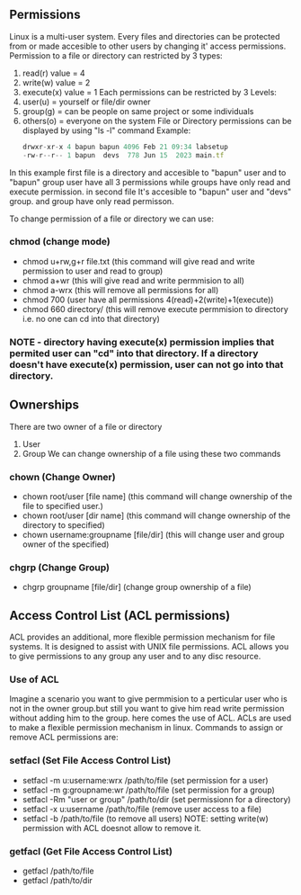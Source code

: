 ## Permissions
Linux is a multi-user system. Every files and directories can be protected from or made accesible to other users by changing it' access permissions. 
Permission to a file or directory can restricted by 3 types:
1. read(r) value = 4
2. write(w) value = 2
3. execute(x) value = 1
Each permissions can be restricted by 3 Levels:
1. user(u) = yourself or file/dir owner
2. group(g) = can be people on same project or some individuals
3. others(o) = everyone on the system
File or Directory permissions can be displayed by using "ls -l" command
Example:
    ```javascript
    drwxr-xr-x 4 bapun bapun 4096 Feb 21 09:34 labsetup
    -rw-r--r-- 1 bapun  devs  778 Jun 15  2023 main.tf
    ```
In this example first file is a directory and accesible to "bapun" user and to "bapun" group
user have all 3 permissions while groups have only read and execute permission.
in second file It's accesible to "bapun" user and "devs" group. and group have only read permisson.

To change permission of a file or directory we can use:
### chmod (change mode)
- chmod u+rw,g+r file.txt  (this command will give read and write permission to user and read to group)
- chmod a+wr  (this will give read and write permmision to all)
- chmod a-wrx  (this will remove all permissions for all)
- chmod 700  (user have all permissions 4(read)+2(write)+1(execute))
- chmod 660 directory/   (this will remove execute permmision to directory i.e. no one can cd into that directory)

### NOTE - directory having execute(x) permission implies that permited user can "cd" into that directory. If a directory doesn't have execute(x) permission, user can not go into that directory.
## Ownerships
There are two owner of a file or directory
1. User
2. Group
We can change ownership of a file using these two commands
### chown (Change Owner)
- chown root/user [file name]  (this command will change ownership of the file to specified user.)
- chown root/user [dir name]  (this command will change ownership of the directory to specified)
- chown username:groupname [file/dir] (this will change user and group owner of the specified)
### chgrp (Change Group)
- chgrp groupname [file/dir]  (change group ownership of a file)
## Access Control List (ACL permissions)
ACL provides an additional, more flexible permission mechanism for file systems. It is designed to assist with UNIX file permissions. ACL allows you to give permissions to any group any user and to any disc resource.
### Use of ACL
Imagine a scenario you want to give permmision to a perticular user who is not in the owner group.but still you want to give him read write permission without adding him to the group. here comes the use of ACL.
ACLs are used to make a flexible permission mechanism in linux.
Commands to assign or remove ACL permissions are:
### setfacl (Set File Access Control List)
- setfacl -m u:username:wrx /path/to/file  (set permission for a user)
- setfacl -m g:groupname:wr /path/to/file  (set permission for a group)
- setfacl -Rm "user or group" /path/to/dir  (set permissionn for a directory)
- setfacl -x u:username /path/to/file   (remove user access to a file)
- setfacl -b /path/to/file (to remove all users)
NOTE: setting write(w) permission with ACL doesnot allow to remove it.
### getfacl (Get File Access Control List)
- getfacl /path/to/file
- getfacl /path/to/dir
